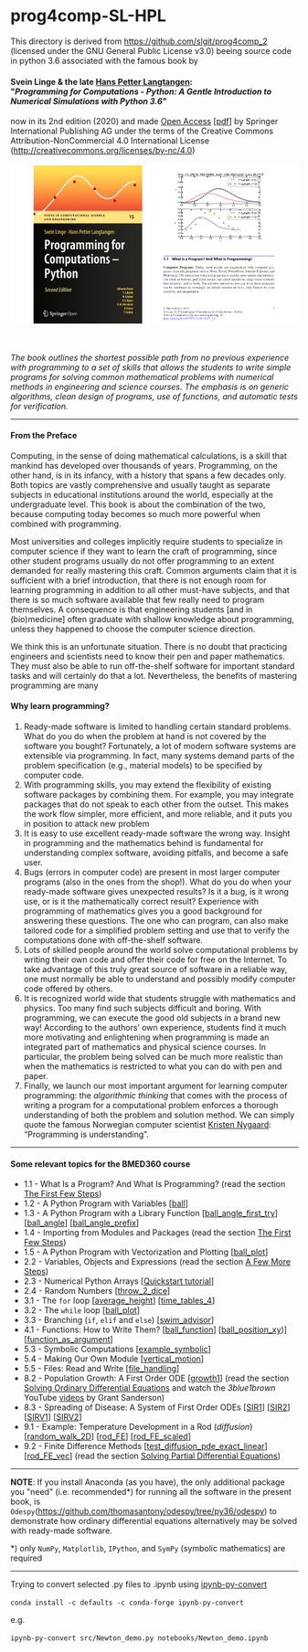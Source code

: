 # prog4comp-SL-HPL

This directory is derived from https://github.com/slgit/prog4comp_2 (licensed under the GNU General Public License v3.0) beeing source code in python 3.6 associated with the famous book by

#### Svein Linge & the late [Hans Petter Langtangen](http://hpl-memorial.simula.no):<br> "*Programming for Computations - Python: A Gentle Introduction to Numerical Simulations with Python 3.6*"

now in its 2nd edition (2020) and made [Open Access](https://link.springer.com/book/10.1007%2F978-3-030-16877-3) [[pdf](https://link.springer.com/content/pdf/10.1007%2F978-3-030-16877-3.pdf)] by Springer International Publishing AG under the terms of the Creative Commons Attribution-NonCommercial 4.0 International License (http://creativecommons.org/licenses/by-nc/4.0)

<p align="center">
<img src="./assets/HPL_Prog4CompPy_SpringerOpen2020.png" width="900" class="center"/>
</p>

<br>

*The book outlines the shortest possible path from no previous experience with programming to a set of skills that allows the students to write simple programs for solving common mathematical problems with numerical methods in engineering and science courses. The emphasis is on generic algorithms, clean design of programs, use of functions, and automatic tests for verification.*<br>

***

#### From the **Preface**

Computing, in the sense of doing mathematical calculations, is a skill that mankind has developed over thousands of years. Programming, on the other hand, is in its infancy, with a history that spans a few decades only. Both topics are vastly comprehensive and usually taught as separate subjects in educational institutions around the world, especially at the undergraduate level. This book is about the combination of the two, because computing today becomes so much more powerful when combined with programming.


Most universities and colleges implicitly require students to specialize in computer science if they want to learn the craft of programming, since other student programs usually do not offer programming to an extent demanded for really mastering this craft. Common arguments claim that it is sufficient with a brief introduction, that there is not enough room for learning programming in addition to all other must-have subjects, and that there is so much software available that few really need to program themselves. A consequence is that engineering students [and in (bio)medicine] often graduate
with shallow knowledge about programming, unless they happened to choose the
computer science direction.


We think this is an unfortunate situation. There is no doubt that practicing engineers and scientists need to know their pen and paper mathematics. They must also be able to run off-the-shelf software for important standard tasks and will certainly do that a lot. Nevertheless, the benefits of mastering programming are many


#### Why learn programming?

1. Ready-made software is limited to handling certain standard problems. What do
you do when the problem at hand is not covered by the software you bought?
Fortunately, a lot of modern software systems are extensible via programming. In fact, many systems demand parts of the problem specification (e.g., material models) to be specified by computer code.
2. With programming skills, you may extend the flexibility of existing software packages by combining them. For example, you may integrate packages that do not speak to each other from the outset. This makes the work flow simpler, more efficient, and more reliable, and it puts you in position to attack new problem
3. It is easy to use excellent ready-made software the wrong way. Insight in
programming and the mathematics behind is fundamental for understanding
complex software, avoiding pitfalls, and become a safe user.
4. Bugs (errors in computer code) are present in most larger computer programs (also in the ones from the shop!). What do you do when your ready-made software gives unexpected results? Is it a bug, is it wrong use, or is it the mathematically correct result? Experience with programming of mathematics gives you a good background for answering these questions. The one who can program, can also make tailored code for a simplified problem setting and use that to verify the computations done with off-the-shelf software.
5. Lots of skilled people around the world solve computational problems by writing their own code and offer their code for free on the Internet. To take advantage of this truly great source of software in a reliable way, one must normally be able to understand and possibly modify computer code offered by others.
6. It is recognized world wide that students struggle with mathematics and physics. Too many find such subjects difficult and boring. With programming, we can execute the good old subjects in a brand new way! According to the authors’ own experience, students find it much more motivating and enlightening when programming is made an integrated part of mathematics and physical science courses. In particular, the problem being solved can be much more realistic than when the mathematics is restricted to what you can do with pen and paper.
7. Finally, we launch our most important argument for learning computer programming: the *algorithmic thinking* that comes with the process of writing a program for a computational problem enforces a thorough understanding of both the problem and solution method. We can simply quote the famous Norwegian computer scientist [Kristen Nygaard](https://en.wikipedia.org/wiki/Kristen_Nygaard): “Programming is understanding”.

***

#### Some relevant topics for the BMED360 course

- 1.1 - What Is a Program? And What Is Programming? (read the section [The First Few Steps](https://link.springer.com/content/pdf/10.1007%2F978-3-030-16877-3_1.pdf))
- 1.2 - A Python Program with Variables [[ball](./src/ball.py)]
- 1.3 - A Python Program with a Library Function [[ball_angle_first_try](./src/ball_angle_first_try.py)] [[ball_angle](./src/ball_angle.py)] [[ball_angle_prefix](./src/ball_angle_prefix.py)]
- 1.4 - Importing from Modules and Packages (read the section [The First Few Steps](https://link.springer.com/content/pdf/10.1007%2F978-3-030-16877-3_1.pdf))
- 1.5 - A Python Program with Vectorization and Plotting [[ball_plot](./src/ball_plot.py)]
- 2.2 - Variables, Objects and Expressions  (read the section [A Few More Steps](https://link.springer.com/content/pdf/10.1007%2F978-3-030-16877-3_2.pdf))
- 2.3 - Numerical Python Arrays [[Quickstart tutorial](https://docs.scipy.org/doc/numpy/user/quickstart.html)]
- 2.4 - Random Numbers [[throw_2_dice](./src/throw_2_dice.py)]
- 3.1 - The `for` loop [[average_height](./src/average_height.py)] [[time_tables_4](./src/time_tables_4.py)]
- 3.2 - The `while` loop [[ball_plot](./src/ball_plot.py)]
- 3.3 - Branching (`if`, `elif` and `else`)  [[swim_advisor](./src/swim_advisor.py)]
- 4.1 - Functions: How to Write Them? [[ball_function](./src/ball_function.py)] [[ball_position_xy](./src/ball_position_xy.py))] [[function_as_argument](./src/function_as_argument.py)]
- 5.3 - Symbolic Computations [[example_symbolic](./src/example_symbolic.py)]
- 5.4 - Making Our Own Module [[vertical_motion](./src/vertical_motion.py)]
- 5.5 - Files: Read and Write [[file_handling](./src/file_handling.py)]
- 8.2 - Population Growth: A First Order ODE [[growth1](./src/growth1.py)] (read the section [Solving Ordinary Differential Equations](https://link.springer.com/content/pdf/10.1007%2F978-3-030-16877-3_8.pdf) and watch the *3blue1brown* YouTube [videos](https://www.youtube.com/playlist?list=PLZHQObOWTQDNPOjrT6KVlfJuKtYTftqH6) by Grant Sanderson)
- 8.3 - Spreading of Disease: A System of First Order ODEs [[SIR1](./src/SIR1.py)] [[SIR2](./src/SIR2.py)] [[SIRV1](./src/SIRV1.py)] [[SIRV2](./src/SIRV2.py)]
- 9.1 - Example: Temperature Development in a Rod (*diffusion*) [[random_walk_2D](./src/random_walk_2D.py)] [[rod_FE](./src/rod_FE.py)] [[rod_FE_scaled](./src/rod_FE_scaled.py)]
- 9.2 - Finite Difference Methods [[test_diffusion_pde_exact_linear](./src/test_diffusion_pde_exact_linear)] [[rod_FE_vec](./src/rod_FE_vec.py)] (read the section [Solving Partial Differential Equations](https://link.springer.com/content/pdf/10.1007%2F978-3-030-16877-3_9.pdf))


***

**NOTE**: If you install Anaconda (as you have), the only additional package you "need" (i.e. recommended*) for running all the software in the present book, is `Odespy`(https://github.com/thomasantony/odespy/tree/py36/odespy) to demonstrate how ordinary differential equations alternatively may be solved with ready-made software.

*) only `NumPy`, `Matplotlib`, `IPython`, and `SymPy` (symbolic mathematics) are required

***

Trying to convert selected .py files to .ipynb using [ipynb-py-convert](https://github.com/kiwi0fruit/ipynb-py-convert)

`conda install -c defaults -c conda-forge ipynb-py-convert`

e.g.

`ipynb-py-convert src/Newton_demo.py notebooks/Newton_demo.ipynb`
